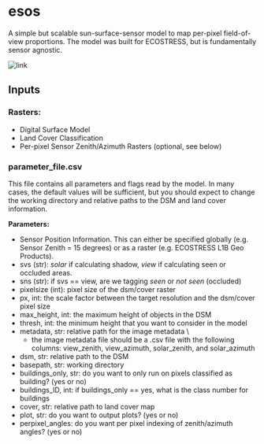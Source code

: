 # esos
A simple but scalable sun-surface-sensor model to map per-pixel field-of-view proportions. The model was built for ECOSTRESS, but is fundamentally sensor agnostic.

![link]("./example_data/explanatoryplot.jpg")

## Inputs

### Rasters:
- Digital Surface Model
- Land Cover Classification 
- Per-pixel Sensor Zenith/Azimuth Rasters (optional, see below)

### parameter_file.csv

This file contains all parameters and flags read by the model. In many cases, the default values will be sufficient, but you should expect to change the working directory and relative paths to the DSM and land cover information. 

**Parameters:**

- Sensor Position Information. This can either be specified globally (e.g. Sensor Zenith = 15 degrees) or as a raster (e.g. ECOSTRESS L1B Geo Products). 
- svs (str): *solar* if calculating shadow, *view* if calculating seen or occluded areas.
- sns (str): if svs == view, are we tagging *seen* or *not seen* (occluded)
- pixelsize (int): pixel size of the dsm/cover raster
- px, int: the scale factor between the target resolution and the dsm/cover pixel size
- max_height, int: the maximum height of objects in the DSM
- thresh, int: the minimum height that you want to consider in the model 
- metadata, str: relative path for the image metadata \
     - the image metadata file should be a .csv file with the following columns: view_zenith, view_azimuth, solar_zenith, and solar_azimuth
- dsm, str: relative path to the DSM
- basepath, str: working directory
- buildings_only, str: do you want to only run on pixels classified as building? (yes or no)
- buildings_ID, int: if buildings_only == yes, what is the class number for buildings
- cover, str: relative path to land cover map
- plot, str: do you want to output plots? (yes or no)
- perpixel_angles: do you want per pixel indexing of zenith/azimuth angles? (yes or no)
